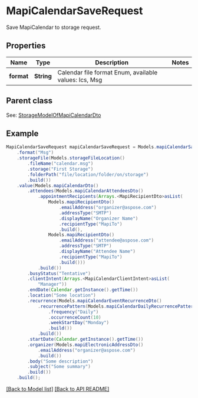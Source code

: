 # MapiCalendarSaveRequest

Save MapiCalendar to storage request.             

## Properties
Name | Type | Description | Notes
------------ | ------------- | ------------- | -------------
**format** | **String** | Calendar file format Enum, available values: Ics, Msg | 

## Parent class

See: [StorageModelOfMapiCalendarDto](StorageModelOfMapiCalendarDto.md)


## Example
```java
MapiCalendarSaveRequest mapiCalendarSaveRequest = Models.mapiCalendarSaveRequest()
    .format("Msg")
    .storageFile(Models.storageFileLocation()
        .fileName("calendar.msg")
        .storage("First Storage")
        .folderPath("file/location/folder/on/storage")
        .build())
    .value(Models.mapiCalendarDto()
        .attendees(Models.mapiCalendarAttendeesDto()
            .appointmentRecipients(Arrays.<MapiRecipientDto>asList(
                Models.mapiRecipientDto()
                    .emailAddress("organizer@aspose.com")
                    .addressType("SMTP")
                    .displayName("Organizer Name")
                    .recipientType("MapiTo")
                    .build(),
                Models.mapiRecipientDto()
                    .emailAddress("attendee@aspose.com")
                    .addressType("SMTP")
                    .displayName("Attendee Name")
                    .recipientType("MapiTo")
                    .build()))
            .build())
        .busyStatus("Tentative")
        .clientIntent(Arrays.<MapiCalendarClientIntent>asList(
            "Manager"))
        .endDate(Calendar.getInstance().getTime())
        .location("Some location")
        .recurrence(Models.mapiCalendarEventRecurrenceDto()
            .recurrencePattern(Models.mapiCalendarDailyRecurrencePatternDto()
                .frequency("Daily")
                .occurrenceCount(10)
                .weekStartDay("Monday")
                .build())
            .build())
        .startDate(Calendar.getInstance().getTime())
        .organizer(Models.mapiElectronicAddressDto()
            .emailAddress("organizer@aspose.com")
            .build())
        .body("Some description")
        .subject("Some summary")
        .build())
    .build();
```


[[Back to Model list]](Models.md) [[Back to API README]](README.md)
